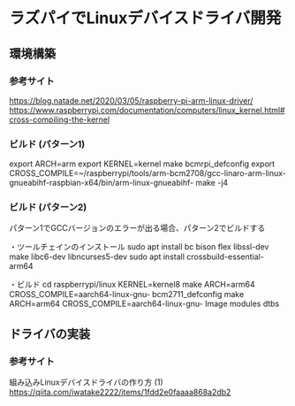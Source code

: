 # ラズパイでLinuxデバイスドライバ開発

## 環境構築
###  参考サイト
https://blog.natade.net/2020/03/05/raspberry-pi-arm-linux-driver/
https://www.raspberrypi.com/documentation/computers/linux_kernel.html#cross-compiling-the-kernel

### ビルド (パターン1)
export ARCH=arm
export KERNEL=kernel
make bcmrpi_defconfig
export CROSS_COMPILE=~/raspberrypi/tools/arm-bcm2708/gcc-linaro-arm-linux-gnueabihf-raspbian-x64/bin/arm-linux-gnueabihf-
make -j4

### ビルド (パターン2)
パターン1でGCCバージョンのエラーが出る場合、パターン2でビルドする

・ツールチェインのインストール
sudo apt install bc bison flex libssl-dev make libc6-dev libncurses5-dev
sudo apt install crossbuild-essential-arm64

・ビルド
cd raspberrypi/linux
KERNEL=kernel8
make ARCH=arm64 CROSS_COMPILE=aarch64-linux-gnu- bcm2711_defconfig
make ARCH=arm64 CROSS_COMPILE=aarch64-linux-gnu- Image modules dtbs


## ドライバの実装
###  参考サイト
組み込みLinuxデバイスドライバの作り方 (1)
https://qiita.com/iwatake2222/items/1fdd2e0faaaa868a2db2

